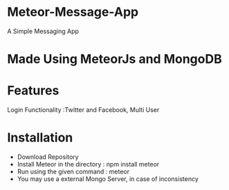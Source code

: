 # Meteor-Message-App
A Simple Messaging App 

<h1>Made Using MeteorJs and MongoDB</h1>

<h1>Features</h1>
Login Functionality :Twitter and Facebook, Multi User



<h1>Installation</h1>
<ul>
<li>Download Repository</li>
<li>Install Meteor in the directory : npm install meteor</li>
<li>Run using the given command : meteor
<li>You may use a external Mongo Server, in case of inconsistency
</ul>



